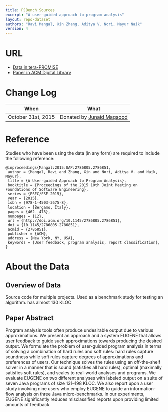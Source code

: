 ```yaml
---
title: PJBench Sources
excerpt: "A user-guided approach to program analysis"
layout: repo-dataset
authors: "Ravi Mangal, Xin Zhang, Aditya V. Nori, Mayur Naik"
version: 4
---
```


# URL

* [Data in tera-PROMISE](https://terapromise.csc.ncsu.edu/!/#repo/view/head/code-analysis/pjbench)
* [Paper in ACM Digital Library](http://dl.acm.org/citation.cfm?id=2786805.2786851&coll=DL&dl=GUIDE&CFID=557174188&CFTOKEN=44198556)

# Change Log

When | What
---- | ----
October 31st, 2015 | Donated by [Junaid Maqsood](mailto:junaidmaqsood@live.com)

# Reference

Studies who have been using the data (in any form) are required to include the following reference:

```
@inproceedings{Mangal:2015:UAP:2786805.2786851,
 author = {Mangal, Ravi and Zhang, Xin and Nori, Aditya V. and Naik, Mayur},
 title = {A User-guided Approach to Program Analysis},
 booktitle = {Proceedings of the 2015 10th Joint Meeting on Foundations of Software Engineering},
 series = {ESEC/FSE 2015},
 year = {2015},
 isbn = {978-1-4503-3675-8},
 location = {Bergamo, Italy},
 pages = {462--473},
 numpages = {12},
 url = {http://doi.acm.org/10.1145/2786805.2786851},
 doi = {10.1145/2786805.2786851},
 acmid = {2786851},
 publisher = {ACM},
 address = {New York, NY, USA},
 keywords = {User feedback, program analysis, report classification},
}
```

# About the Data

## Overview of Data

Source code for multiple projects. Used as a benchmark study for testing an algorithm. has almost 130 KLOC

## Paper Abstract

Program analysis tools often produce undesirable output due to various approximations. We present an approach and a system EUGENE that allows user feedback to guide such approximations towards producing the desired output. We formulate the problem of user-guided program analysis in terms of solving a combination of hard rules and soft rules: hard rules capture soundness while soft rules capture degrees of approximations and preferences of users. Our technique solves the rules using an off-the-shelf solver in a manner that is sound (satisfies all hard rules), optimal (maximally satisfies soft rules), and scales to real-world analyses and programs. We evaluate EUGENE on two different analyses with labeled output on a suite of seven Java programs of size 131–198 KLOC. We also report upon a user study involving nine users who employ EUGENE to guide an information-flow analysis on three Java micro-benchmarks. In our experiments, EUGENE significantly reduces misclassified reports upon providing limited amounts of feedback.
